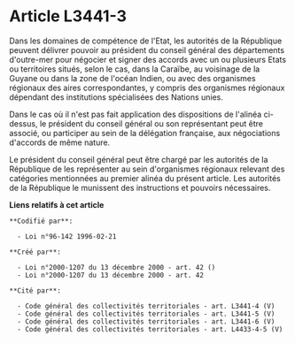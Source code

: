 # Article L3441-3

Dans les domaines de compétence de l'Etat, les autorités de la République peuvent délivrer pouvoir au président du conseil
général des départements d'outre-mer pour négocier et signer des accords avec un ou plusieurs Etats ou territoires situés,
selon le cas, dans la Caraïbe, au voisinage de la Guyane ou dans la zone de l'océan Indien, ou avec des organismes régionaux
des aires correspondantes, y compris des organismes régionaux dépendant des institutions spécialisées des Nations unies.

Dans le cas où il n'est pas fait application des dispositions de l'alinéa ci-dessus, le président du conseil général ou son
représentant peut être associé, ou participer au sein de la délégation française, aux négociations d'accords de même nature.

Le président du conseil général peut être chargé par les autorités de la République de les représenter au sein d'organismes
régionaux relevant des catégories mentionnées au premier alinéa du présent article. Les autorités de la République le
munissent des instructions et pouvoirs nécessaires.

**Liens relatifs à cet article**

	**Codifié par**:

	  - Loi n°96-142 1996-02-21

	**Créé par**:

	  - Loi n°2000-1207 du 13 décembre 2000 - art. 42 ()
	  - Loi n°2000-1207 du 13 décembre 2000 - art. 42

	**Cité par**:

	  - Code général des collectivités territoriales - art. L3441-4 (V)
	  - Code général des collectivités territoriales - art. L3441-5 (V)
	  - Code général des collectivités territoriales - art. L3441-6 (V)
	  - Code général des collectivités territoriales - art. L4433-4-5 (V)
